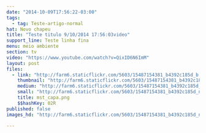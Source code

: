 ```yaml
---
date: "2014-10-09T17:56:22-03:00"
tags:
  - tag: Teste-artigo-normal
hat: Novo chapeu
title: "Teste titulo 9/10/2014 17:56:03video"
support_line: Teste linha fina
menu: meio ambiente
section: tv
video: "https://www.youtube.com/watch?v=QixID6N6ImM"
layout: post
files:
  - link: "http://farm6.staticflickr.com/5603/15487154381_b4392c185d_b.jpg"
    thumbnail: "http://farm6.staticflickr.com/5603/15487154381_b4392c185d_t.jpg"
    medium: "http://farm6.staticflickr.com/5603/15487154381_b4392c185d_z.jpg"
    small: "http://farm6.staticflickr.com/5603/15487154381_b4392c185d_n.jpg"
    title: mst_capa.png
    $$hashKey: 02R
published: false
images_hd: "http://farm6.staticflickr.com/5603/15487154381_b4392c185d_n.jpg"

---
```

